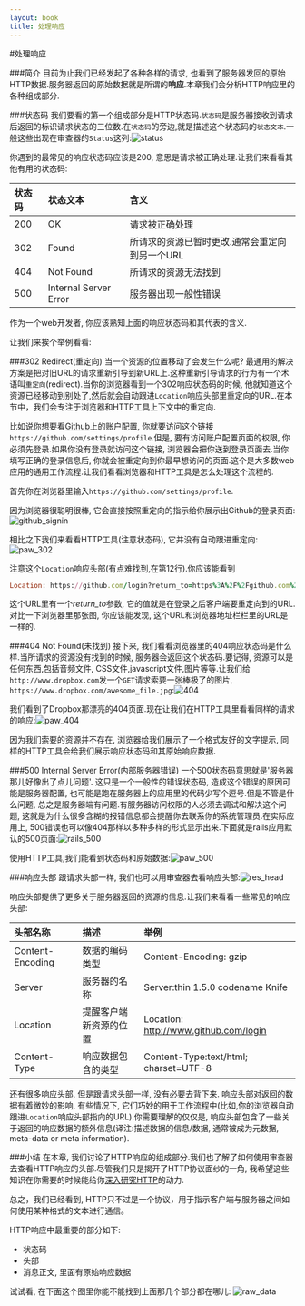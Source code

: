 ```yaml
---
layout: book
title: 处理响应
---
```


#处理响应

###简介
目前为止我们已经发起了各种各样的请求, 也看到了服务器发回的原始HTTP数据.服务器返回的原始数据就是所谓的**响应**.本章我们会分析HTTP响应里的各种组成部分.

###状态码
我们要看的第一个组成部分是HTTP状态码.```状态码```是服务器接收到请求后返回的标识请求状态的三位数.在```状态码```的旁边,就是描述这个状态码的```状态文本```.一般这些出现在审查器的```Status```这列:![status](http://d186loudes4jlv.cloudfront.net/http/images/status_inspector.png)

你遇到的最常见的响应状态码应该是200, 意思是请求被正确处理.让我们来看看其他有用的状态码:

|状态码  | 状态文本 | 含义 |
|:------------- |:---------------| :-------------|
| 200 | OK | 请求被正确处理 |
| 302 | Found | 所请求的资源已暂时更改.通常会重定向到另一个URL |
| 404 | Not Found | 所请求的资源无法找到  |
| 500 | Internal Server Error | 服务器出现一般性错误 |

作为一个web开发者, 你应该熟知上面的响应状态码和其代表的含义.

让我们来挨个举例看看:

###302 Redirect(重定向)
当一个资源的位置移动了会发生什么呢? 最通用的解决方案是把对旧URL的请求重新引导到新URL上.这种重新引导请求的行为有一个术语叫```重定向```(redirect).当你的浏览器看到一个302响应状态码的时候, 他就知道这个资源已经移动到别处了,然后就会自动跟进```Location```响应头部里重定向的URL.在本节中，我们会专注于浏览器和HTTP工具上下文中的重定向.

比如说你想要看[Github](http://www.github.com/)上的账户配置, 你就要访问这个链接```https://github.com/settings/profile```.但是, 要有访问账户配置页面的权限, 你必须先登录.如果你没有登录就访问这个链接, 浏览器会把你送到登录页面去.当你填写正确的登录信息后, 你就会被重定向到你最早想访问的页面.这个是大多数web应用的通用工作流程.让我们看看浏览器和HTTP工具是怎么处理这个流程的.

首先你在浏览器里输入```https://github.com/settings/profile```.

因为浏览器很聪明很棒, 它会直接按照重定向的指示给你展示出Github的登录页面:![github_signin](http://d186loudes4jlv.cloudfront.net/http/images/browser_302_redirect.png)

相比之下我们来看看HTTP工具(注意状态码), 它并没有自动跟进重定向:![paw_302](http://d186loudes4jlv.cloudfront.net/http/images/http_tool_302_redirect.png)

注意这个```Location```响应头部(有点难找到,在第12行).你应该能看到
```ruby
Location: https://github.com/login?return_to=https%3A%2F%2Fgithub.com%2Fsettings%2Fprofile
```
这个URL里有一个*return_to*参数, 它的值就是在登录之后客户端要重定向到的URL.对比一下浏览器里那张图, 你应该能发现, 这个URL和浏览器地址栏栏里的URL是一样的.

###404 Not Found(未找到)
接下来, 我们看看浏览器里的404响应状态码是什么样.当所请求的资源没有找到的时候, 服务器会返回这个状态码.要记得, 资源可以是任何东西,包括音频文件, CSS文件,javascript文件,图片等等.让我们给```http://www.dropbox.com```发一个```GET```请求索要一张棒极了的图片, ```https://www.dropbox.com/awesome_file.jpg```:![404](http://d186loudes4jlv.cloudfront.net/http/images/dropbox_404.png)

我们看到了Dropbox那漂亮的404页面.现在让我们在HTTP工具里看看同样的请求的响应:![paw_404](http://d186loudes4jlv.cloudfront.net/http/images/dropbox_httptool_404.png)

因为我们索要的资源并不存在, 浏览器给我们展示了一个格式友好的文字提示, 同样的HTTP工具会给我们展示响应状态码和其原始响应数据.

###500 Internal Server Error(内部服务器错误)
一个500状态码意思就是'服务器那儿好像出了点儿问题'. 这只是一个一般性的错误状态码, 造成这个错误的原因可能是服务器配置, 也可能是跑在服务器上的应用里的代码少写个逗号.但是不管是什么问题, 总之是服务器端有问题.有服务器访问权限的人必须去调试和解决这个问题, 这就是为什么很多含糊的报错信息都会提醒你去联系你的系统管理员.在实际应用上, 500错误也可以像404那样以多种多样的形式显示出来.下面就是rails应用默认的500页面:![rails_500](http://d186loudes4jlv.cloudfront.net/http/images/browser_500.png)

使用HTTP工具,我们能看到状态码和原始数据:![paw_500](http://d186loudes4jlv.cloudfront.net/http/images/http_tool_500.png)

###响应头部
跟请求头部一样, 我们也可以用审查器去看响应头部:![res_head](http://d186loudes4jlv.cloudfront.net/http/images/http_response_headers.png)

响应头部提供了更多关于服务器返回的资源的信息.让我们来看看一些常见的响应头部:

|头部名称  | 描述 | 举例 |
|:------------- |:---------------| :-------------|
| Content-Encoding | 数据的编码类型 | Content-Encoding: gzip |
| Server | 服务器的名称 | Server:thin 1.5.0 codename Knife |
| Location | 提醒客户端新资源的位置 | Location: http://www.github.com/login |
| Content-Type | 响应数据包含的类型 | Content-Type:text/html; charset=UTF-8 |

还有很多响应头部, 但是跟请求头部一样, 没有必要去背下来. 响应头部对返回的数据有着微妙的影响, 有些情况下, 它们巧妙的用于工作流程中(比如,你的浏览器自动跟进```Location```响应头部指向的URL).你需要理解的仅仅是, 响应头部包含了一些关于返回的响应数据的额外信息(译注:描述数据的信息/数据, 通常被成为元数据, meta-data or meta information).

###小结
在本章, 我们讨论了HTTP响应的组成部分.我们也了解了如何使用审查器去查看HTTP响应的头部.尽管我们只是揭开了HTTP协议面纱的一角, 我希望这些知识在你需要的时候能给你[深入研究HTTP](http://en.wikipedia.org/wiki/Hypertext_Transfer_Protocol)的动力.

总之，我们已经看到, HTTP只不过是一个协议，用于指示客户端与服务器之间如何使用某种格式的文本进行通信。

HTTP响应中最重要的部分如下:
* 状态码
* 头部
* 消息正文, 里面有原始响应数据

试试看, 在下面这个图里你能不能找到上面那几个部分都在哪儿:
![raw_data](http://d186loudes4jlv.cloudfront.net/http/images/request_http_tool.png)
